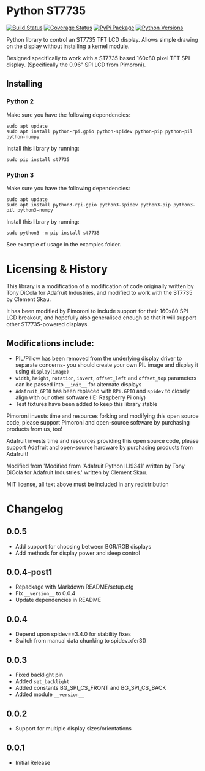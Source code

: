 # Python ST7735

[![Build Status](https://travis-ci.com/pimoroni/st7735-python.svg?branch=master)](https://travis-ci.com/pimoroni/st7735-python)
[![Coverage Status](https://coveralls.io/repos/github/pimoroni/st7735-python/badge.svg?branch=master)](https://coveralls.io/github/pimoroni/st7735-python?branch=master)
[![PyPi Package](https://img.shields.io/pypi/v/st7735.svg)](https://pypi.python.org/pypi/st7735)
[![Python Versions](https://img.shields.io/pypi/pyversions/st7735.svg)](https://pypi.python.org/pypi/st7735)


Python library to control an ST7735 TFT LCD display. Allows simple drawing on the display without installing a kernel module.

Designed specifically to work with a ST7735 based 160x80 pixel TFT SPI display. (Specifically the 0.96" SPI LCD from Pimoroni).

## Installing

### Python 2

Make sure you have the following dependencies:

````
sudo apt update
sudo apt install python-rpi.gpio python-spidev python-pip python-pil python-numpy
````

Install this library by running:

````
sudo pip install st7735
````

### Python 3

Make sure you have the following dependencies:

````
sudo apt update
sudo apt install python3-rpi.gpio python3-spidev python3-pip python3-pil python3-numpy
````

Install this library by running:

````
sudo python3 -m pip install st7735
````

See example of usage in the examples folder.


# Licensing & History

This library is a modification of a modification of code originally written by Tony DiCola for Adafruit Industries, and modified to work with the ST7735 by Clement Skau.

It has been modified by Pimoroni to include support for their 160x80 SPI LCD breakout, and hopefully also generalised enough so that it will support other ST7735-powered displays.

## Modifications include:

* PIL/Pillow has been removed from the underlying display driver to separate concerns- you should create your own PIL image and display it using `display(image)`
* `width`, `height`, `rotation`, `invert`, `offset_left` and `offset_top` parameters can be passed into `__init__` for alternate displays
* `Adafruit_GPIO` has been replaced with `RPi.GPIO` and `spidev` to closely align with our other software (IE: Raspberry Pi only)
* Test fixtures have been added to keep this library stable

Pimoroni invests time and resources forking and modifying this open source code, please support Pimoroni and open-source software by purchasing products from us, too!

Adafruit invests time and resources providing this open source code, please support Adafruit and open-source hardware by purchasing products from Adafruit!

Modified from 'Modified from 'Adafruit Python ILI9341' written by Tony DiCola for Adafruit Industries.' written by Clement Skau.

MIT license, all text above must be included in any redistribution

# Changelog
0.0.5
-----

* Add support for choosing between BGR/RGB displays
* Add methods for display power and sleep control

0.0.4-post1
-----------

* Repackage with Markdown README/setup.cfg
* Fix `__version__` to 0.0.4
* Update dependencies in README

0.0.4
-----

* Depend upon spidev==3.4.0 for stability fixes
* Switch from manual data chunking to spidev.xfer3()


0.0.3
-----

* Fixed backlight pin
* Added `set_backlight`
* Added constants BG_SPI_CS_FRONT and BG_SPI_CS_BACK
* Added module `__version__`

0.0.2
-----

* Support for multiple display sizes/orientations

0.0.1
-----

* Initial Release
